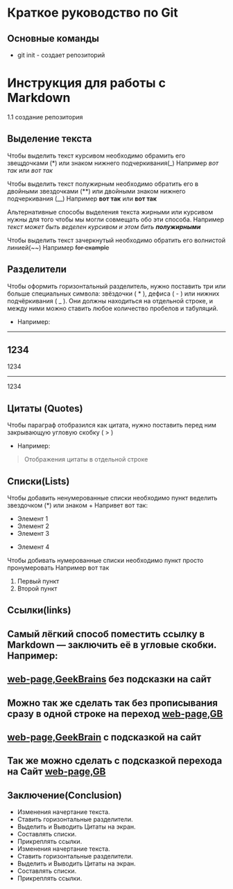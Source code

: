# Краткое руководство по Git
## Основные команды 
 * git init - создает репозиторий
# Инструкция для работы с Markdown
1.1 создание репозитория
## Выделение текста
 Чтобы выделить текст курсивом необходимо обрамить его звещдочками (*) или знаком нижнего подчеркивания(_) Например *вот так* или _вот так_

 Чтобы выделить текст полужирным необходимо обратить его в двойными звездочками (**) или двойными знаком нижнего подчеркивания (__) Например **вот так** или __вот так__

Альтернативные способы выделения текста жирными или курсивом нужны для того чтобы мы могли совмещать обо эти способа. Например _текст может быть веделен курсивом и этом бить **полужирными**_

Чтобы выделить текст зачеркнутый необходимо обратить его волнистой линией(~~) Например ~~for example~~

## Разделители
Чтобы оформить горизонтальный разделитель, нужно поставить три или больше специальных символа: звёздочки ( * ), дефиса ( - ) или нижних подчёркивания ( _ ). Они должны находиться на отдельной строке, и между ними можно ставить любое количество пробелов и табуляций.
* Например:
***
1234
---
1234
___
1234

## Цитаты (Quotes)

Чтобы параграф отобразился как цитата, нужно поставить перед ним закрывающую угловую скобку ( > )
* Например:
>Отображения цитаты в отдельной строке

## Списки(Lists)

Чтобы добавить ненумерованные списки необходимо пункт веделить звездочком (*) или знаком +
Напривет вот так:
* Элемент 1
* Элемент 2
* Элемент 3
+ Элемент 4

Чтобы добивать нумерованные списки необходимо пункт просто пронумеровать 
Например вот так 
1. Первый пункт 
2. Второй пункт

## Ссылки(links)
Самый лёгкий способ поместить ссылку в Markdown — заключить её в угловые скобки.
Например: 
-
[web-page,GeekBrains](https://gb.ru/) без подсказки на сайт
-
Можно так же сделать так без прописывания сразу в одной строке на переход
[web-page,GB][1]
-
[web-page,GeekBrain](https://gb.ru/ "переход на сайт") с подсказкой на сайт
-
[1]: https://gb.ru/

Так же можно сделать с подсказкой перехода на Сайт
[web-page,GB][brain]
-
[brain]: https://gb.ru/ "перейди по ссылке"

## Заключение(Conclusion)
* Изменения начертание текста.
* Ставить горизонтальные разделители.
* Выделить и Выводить Цитаты на экран.
* Составлять списки.
* Прикреплять ссылки.
* Изменения начертание текста.
* Ставить горизонтальные разделители.
* Выделить и Выводить Цитаты на экран.
* Составлять списки.
* Прикреплять ссылки.
